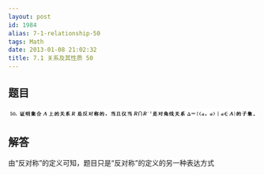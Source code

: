 ```yaml
---
layout: post
id: 1984
alias: 7-1-relationship-50
tags: Math
date: 2013-01-08 21:02:32
title: 7.1 关系及其性质 50
---
```


## 题目

[![image](/user_images/1984-1.png "image")](/user_images/1984-1.png)

## 解答

由“反对称”的定义可知，题目只是“反对称”的定义的另一种表达方式
